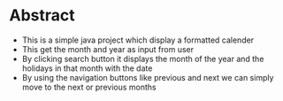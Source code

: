 # Abstract
* This is a simple java project which display a formatted calender
* This get the month and year as input from user
* By clicking search button it displays the month of the year and the holidays in that month with the date
* By using the navigation buttons like previous and next we can simply move to the next or previous months